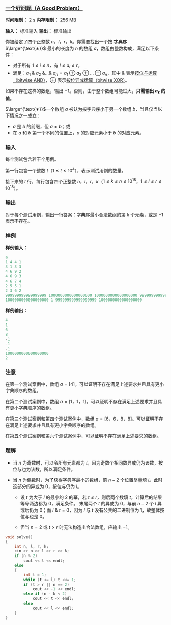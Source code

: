 ### [一个好问题（A Good Problem）](https://codeforces.com/contest/2119/problem/C)

**时间限制：** 2 s
**内存限制：** 256 MB

**输入：** 标准输入
**输出：** 标准输出



你被给定了四个正整数 $n$，$l$，$r$，$k$。你需要找出一个按 **字典序**$\large^{\text{∗}}$ 最小的长度为 $n$ 的数组 $a$，数组由整数构成，满足以下条件：

- 对于所有 $1 \leq i \leq n$，有 $l \leq a_i \leq r$。
- 满足：$a_1\ \&\ a_2\ \& \ldots \&\ a_n = a_1 \oplus a_2 \oplus \ldots \oplus a_n$，其中 $\&$ 表示[按位与运算（bitwise AND）](https://en.wikipedia.org/wiki/Bitwise_operation#AND)，$\oplus$ 表示[按位异或运算（bitwise XOR）](https://en.wikipedia.org/wiki/Bitwise_operation#XOR)。

如果不存在这样的数组，输出 $-1$。否则，由于整个数组可能过大，**只需输出 $a_k$ 的值**。



$\large^{\text{∗}}$一个数组 $a$ 被认为按字典序小于另一个数组 $b$，当且仅当以下情况之一成立：

- $a$ 是 $b$ 的前缀，但 $a \ne b$；或
- 在 $a$ 和 $b$ 第一个不同的位置上，$a$ 的对应元素小于 $b$ 的对应元素。







### 输入

每个测试包含若干个用例。

第一行包含一个整数 $t$（$1 \le t \le 10^4$），表示测试用例的数量。

接下来的 $t$ 行，每行包含四个正整数 $n$，$l$，$r$，$k$（$1 \le k \le n \le 10^{18}$，$1 \le l \le r \le 10^{18}$）。





### 输出

对于每个测试用例，输出一行答案：字典序最小合法数组的第 $k$ 个元素，或是 $-1$ 表示不存在。





### 样例

**样例输入：**

```cpp
9
1 4 4 1
3 1 3 3
4 6 9 2
4 6 9 3
4 6 7 4
2 5 5 1
2 3 6 2
999999999999999999 1000000000000000000 1000000000000000000 999999999999999999
1000000000000000000 1 999999999999999999 1000000000000000000
```



**样例输出：**

```cpp
4
1
6
8
-1
-1
-1
1000000000000000000
2
```





### 注意

在第一个测试案例中，数组 $a=[4]$。可以证明不存在满足上述要求并且具有更小字典顺序的数组。

在第二个测试案例中，数组 $a=[1$，$1$，$1]$。可以证明不存在满足上述要求并且具有更小字典顺序的数组。

在第三个测试案例和第四个测试案例中，数组 $a=[6$，$6$，$8$，$8]$。可以证明不存在满足上述要求并且具有更小字典顺序的数组。

在第五个测试案例和第六个测试案例中，可以证明不存在满足上述要求的数组。





### 题解

* 当 $n$ 为奇数时，可以令所有元素都为 $l$。因为奇数个相同数异或仍为该数，按位与也为该数，所以满足条件。

* 当 $n$ 为偶数时，为了获得字典序最小的数组，前 $n-2$ 个位置尽量填 $l$。此时这部分的异或为 $0$，按位与仍为 $l$。

    * 设 $t$ 为大于 $l$ 的最小的 $2$ 的幂，若 $t \leq r$，则后两个数填 $t$，计算后的结果等号两边都为 $0$，满足条件。
        末尾两个 $t$ 的异或为 $0$，与前 $n-2$ 个 $l$ 异或后仍为 $0$；而 $l\ \&\ t = 0$，因为 $l$ 与 $t$ 没有公共的二进制位为 1，故整体按位与也是 $0$。
        
    * 但当 $n = 2$ 或 $t > r$ 时无法构造出合法数组，应输出 $-1$。



```cpp
void solve()
{
	int n, l, r, k;
	cin >> n >> l >> r >> k;
	if (n % 2)
		cout << l << endl;
	else
	{
		int t = 1;
		while (t <= l) t <<= 1;
		if (t > r || n == 2)
			cout << -1 << endl;
		else if (n - k < 2)
			cout << t << endl;
		else
			cout << l << endl;
	}
}
```